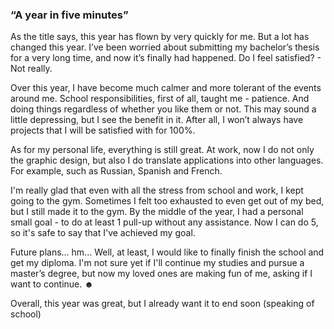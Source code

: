 ### “A year in five minutes”
As the title says, this year has flown by very quickly for me. But a lot has changed this year. I’ve been worried about submitting my bachelor’s thesis for a very long time, and now it’s finally had happened. Do I feel satisfied? - Not really.

Over this year, I have become much calmer and more tolerant of the events around me. School responsibilities, first of all, taught me - patience. And doing things regardless of whether you like them or not. This may sound a little depressing, but I see the benefit in it. After all, I won’t always have projects that I will be satisfied with for 100%. 

As for my personal life, everything is still great. At work, now I do not only the graphic design, but also I do translate applications into other languages. For example, such as Russian, Spanish and French. 

I'm really glad that even with all the stress from school and work, I kept going to the gym. Sometimes I felt too exhausted to even get out of my bed, but I still made it to the gym. By the middle of the year, I had a personal small goal - to do at least 1 pull-up without any assistance. Now I can do 5, so it's safe to say that I've achieved my goal.

Future plans... hm... Well, at least, I would like to finally finish the school and get my diploma. I'm not sure yet if I'll continue my studies and pursue a master’s degree, but now my loved ones are making fun of me, asking if I want to continue. ☻

Overall, this year was great, but I already want it to end soon (speaking of school) 